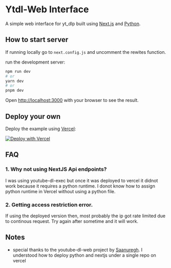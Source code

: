 # Ytdl-Web Interface
A simple web interface for yt_dlp built using [Next.js](https://nextjs.org/) and [Python](https://www.python.org/).

## How to start server
If running locally go to `next.config.js` and uncomment the rewites function.

run the development server:

```bash
npm run dev
# or
yarn dev
# or
pnpm dev
```

Open [http://localhost:3000](http://localhost:3000) with your browser to see the result.
## Deploy your own
Deploy the example using [Vercel](https://vercel.com):

[![Deploy with Vercel](https://vercel.com/button)](https://vercel.com/import/project?template=https://github.com/RohanDebroy/ytdl-web)

## FAQ
### 1. Why not using NextJS Api endpoints?
I was using youtube-dl-exec but once it was deployed to vercel it didnot work because it requires a python runtime. I donot know how to assign python runtime in Vercel without using a python file.
### 2. Getting access restriction error.
If using the deployed version then, most probably the ip got rate limited due to continous request. Try again after sometime and it will work.


## Notes
- special thanks to the youtube-dl-web project by [Saanuregh](https://github.com/saanuregh/youtube-dl-web). I understood how to deploy python and nextjs under a single repo on vercel

